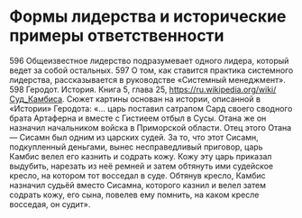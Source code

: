 # Формы лидерства и исторические примеры ответственности

596 Общеизвестное лидерство подразумевает одного лидера, который ведет за собой остальных.
597 О том, как ставится практика системного лидерства, рассказывается в руководстве «Системный менеджмент».
598 Геродот. История. Книга 5, глава 25, https://ru.wikipedia.org/wiki/Суд_Камбиса. Сюжет картины основан на истории, описанной в «Истории» Геродота: «… царь поставил сатрапом Сард своего сводного брата Артаферна и вместе с Гистиеем отбыл в Сусы. Отана же он назначил начальником войска в Приморской области. Отец этого Отана — Сисамн был одним из царских судей. За то, что этот Сисамн, подкупленный деньгами, вынес несправедливый приговор, царь Камбис велел его казнить и содрать кожу. Кожу эту царь приказал выдубить, нарезать из неё ремней и затем обтянуть ими судейское кресло, на котором тот восседал в суде. Обтянув кресло, Камбис назначил судьёй вместо Сисамна, которого казнил и велел затем содрать кожу, его сына, повелев ему помнить, на каком кресле восседая, он судит».
